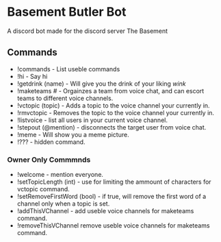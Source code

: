 # Basement Butler Bot
A discord bot made for the discord server The Basement

## Commands
- !commands - List useble commands
- !hi - Say hi
- !getdrink (name) - Will give you the drink of your liking *wink*
- !maketeams # - Orgainzes a team from voice chat, and can escort teams to different voice channels.
- !vctopic (topic) - Adds a topic to the voice channel your currently in.
- !rmvctopic - Removes the topic to the voice channel your currently in.
- !listvoice - list all users in your current voice channel.
- !stepout (@mention) - disconnects the target user from voice chat.
- !meme - Will show you a meme picture.
- !??? - hidden command.

### Owner Only Commmnds
- !welcome - mention everyone.
- !setTopicLength  (int) - use for limiting the ammount of characters for vctopic command.
- !setRemoveFirstWord (bool) - if true, will remove the first word of a channel only when a topic is set.
- !addThisVChannel - add useble voice channels for maketeams command.
- !removeThisVChannel remove useble voice channels for maketeams command.

